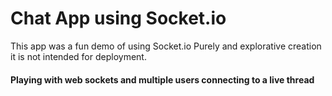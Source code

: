 # Chat App using Socket.io

This app was a fun demo of using Socket.io
Purely and explorative creation it is not intended for deployment.  

#### Playing with web sockets and multiple users connecting to a live thread
